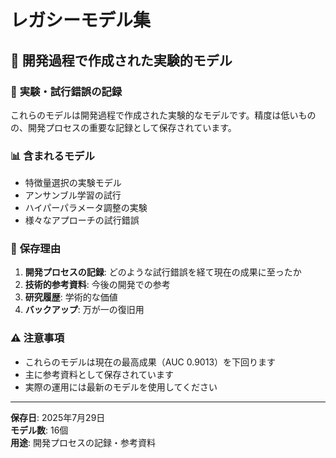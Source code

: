 # レガシーモデル集

## 📁 開発過程で作成された実験的モデル

### 🔬 **実験・試行錯誤の記録**
これらのモデルは開発過程で作成された実験的なモデルです。精度は低いものの、開発プロセスの重要な記録として保存されています。

### 📊 **含まれるモデル**
- 特徴量選択の実験モデル
- アンサンブル学習の試行
- ハイパーパラメータ調整の実験
- 様々なアプローチの試行錯誤

### 🎯 **保存理由**
1. **開発プロセスの記録**: どのような試行錯誤を経て現在の成果に至ったか
2. **技術的参考資料**: 今後の開発での参考
3. **研究履歴**: 学術的な価値
4. **バックアップ**: 万が一の復旧用

### ⚠️ **注意事項**
- これらのモデルは現在の最高成果（AUC 0.9013）を下回ります
- 主に参考資料として保存されています
- 実際の運用には最新のモデルを使用してください

---

**保存日**: 2025年7月29日  
**モデル数**: 16個  
**用途**: 開発プロセスの記録・参考資料 